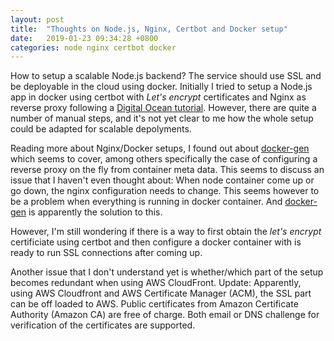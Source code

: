 ```yaml
---
layout: post
title:  "Thoughts on Node.js, Nginx, Certbot and Docker setup"
date:   2019-01-23 09:34:28 +0800
categories: node nginx certbot docker
---
```


How to setup a scalable Node.js backend? The service should use SSL and be deployable in the cloud using docker. Initially I tried to setup a Node.js app in docker using certbot with *Let's encrypt* certificates and Nginx as reverse proxy following a [Digital Ocean tutorial][digital-ocean-tutorial]. However, there are quite a number of manual steps, and it's not yet clear to me how the whole setup could be adapted for scalable depolyments.

Reading more about Nginx/Docker setups, I found out about  [docker-gen][docker-gen]
which seems to cover, among others specifically the case of configuring a reverse proxy on the fly from container meta data. This seems to discuss an issue that I haven't even thought about: When node container come up or go down, the nginx configuration needs to change. This seems however to be a problem when everything is running in docker container. And [docker-gen][docker-gen] is apparently the solution to this.

However, I'm still wondering if there is a way to first obtain the *let's encrypt* certificiate using certbot and then configure a docker container with is ready to run SSL connections after coming up.

Another issue that I don't understand yet is whether/which part of the setup becomes redundant when using AWS CloudFront. Update: Apparently, using AWS Cloudfront and AWS Certificate Manager (ACM), the SSL part can be off loaded to AWS. Public certificates from Amazon Certificate Authority (Amazon CA) are free of charge. Both email or DNS challenge for verification of the certificates are supported.

[digital-ocean-tutorial]: https://www.digitalocean.com/community/tutorials/how-to-secure-a-containerized-node-js-application-with-nginx-let-s-encrypt-and-docker-compose

[docker-gen]: https://github.com/jwilder/docker-gen